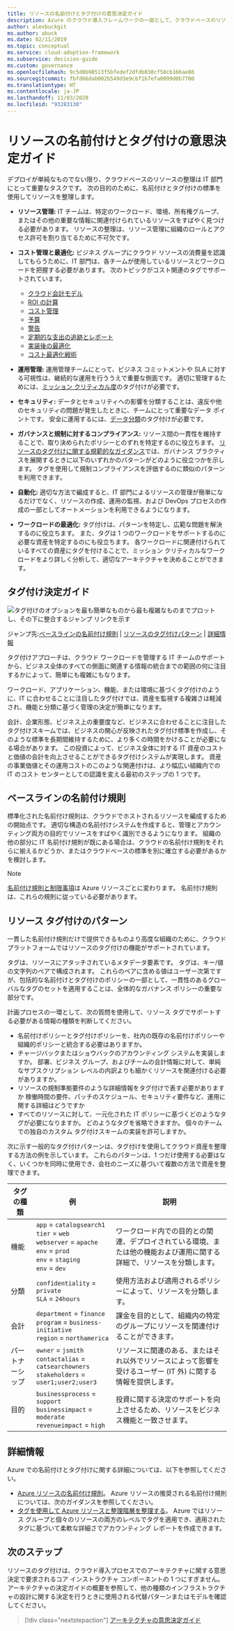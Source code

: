 ```yaml
---
title: リソースの名前付けとタグ付けの意思決定ガイド
description: Azure のクラウド導入フレームワークの一部として、クラウドベースのリソースを整理する際の名前付けとタグ付けの方法とオプションについて説明します。
author: alexbuckgit
ms.author: abuck
ms.date: 02/11/2019
ms.topic: conceptual
ms.service: cloud-adoption-framework
ms.subservice: decision-guide
ms.custom: governance
ms.openlocfilehash: 9c5d0b90513f5bfedef2dfdb030cf58cb166ae86
ms.sourcegitcommit: fbfd66dab002b549d3e9cbf1b7efa0099d0b7700
ms.translationtype: HT
ms.contentlocale: ja-JP
ms.lasthandoff: 11/03/2020
ms.locfileid: "93283130"
---
```

# <a name="resource-naming-and-tagging-decision-guide"></a>リソースの名前付けとタグ付けの意思決定ガイド

デプロイが単純なものでない限り、クラウドベースのリソースの整理は IT 部門にとって重要なタスクです。 次の目的のために、名前付けとタグ付けの標準を使用してリソースを整理します。

- **リソース管理:** IT チームは、特定のワークロード、環境、所有権グループ、またはその他の重要な情報に関連付けられているリソースをすばやく見つける必要があります。 リソースの整理は、リソース管理に組織のロールとアクセス許可を割り当てるために不可欠です。
- **コスト管理と最適化:** ビジネス グループにクラウド リソースの消費量を認識してもらうために、IT 部門は、各チームが使用しているリソースとワークロードを把握する必要があります。 次のトピックがコスト関連のタグでサポートされています。

  - [クラウド会計モデル](../../strategy/cloud-accounting.md)
  - [ROI の計算](../../strategy/financial-models.md#return-on-investment)
  - [コスト管理](../../ready/azure-best-practices/track-costs.md)
  - [予算](/azure/cost-management-billing/costs/tutorial-acm-create-budgets?toc=/azure/cloud-adoption-framework/toc.json&bc=/azure/cloud-adoption-framework/_bread/toc.json)
  - [警告](/azure/cost-management-billing/costs/cost-mgt-alerts-monitor-usage-spending?toc=/azure/cloud-adoption-framework/toc.json&bc=/azure/cloud-adoption-framework/_bread/toc.json)
  - [定期的な支出の追跡とレポート](../../govern/cost-management/compliance-processes.md)
  - [実装後の最適化](../../govern/cost-management/discipline-improvement.md#operate-and-post-implementation)
  - [コスト最適化戦術](../../govern/guides/complex/cost-management-improvement.md#incremental-improvement-of-best-practices)
- **運用管理:** 運用管理チームにとって、ビジネス コミットメントや SLA に対する可視性は、継続的な運用を行ううえで重要な側面です。 適切に管理するためには、[ミッション クリティカル度](../../manage/considerations/criticality.md)のタグ付けが必要です。
- **セキュリティ:** データとセキュリティへの影響を分類することは、違反や他のセキュリティの問題が発生したときに、チームにとって重要なデータ ポイントです。 安全に運用するには、[データ分類](../../govern/policy-compliance/data-classification.md)のタグ付けが必要です。
- **ガバナンスと規制に対するコンプライアンス:** リソース間の一貫性を維持することで、取り決められたポリシーとのずれを特定するのに役立ちます。 [リソースのタグ付けに関する規範的なガイダンス](../../govern/guides/complex/prescriptive-guidance.md#resource-tagging)では、ガバナンス プラクティスを展開するときに以下のいずれかのパターンがどのように役立つかを示します。 タグを使用して規制コンプライアンスを評価するのに類似のパターンを利用できます。
- **自動化:** 適切な方法で編成すると、IT 部門によるリソースの管理が簡単になるだけでなく、リソースの作成、運用の監視、および DevOps プロセスの作成の一部としてオートメーションを利用できるようになります。
- **ワークロードの最適化:** タグ付けは、パターンを特定し、広範な問題を解決するのに役立ちます。 また、タグは 1 つのワークロードをサポートするのに必要な資産を特定するのにも役立ちます。 各ワークロードに関連付けられているすべての資産にタグを付けることで、ミッション クリティカルなワークロードをより詳しく分析して、適切なアーキテクチャを決めることができます。

## <a name="tagging-decision-guide"></a>タグ付け決定ガイド

![タグ付けのオプションを最も簡単なものから最も複雑なものまでプロットし、その下に整合するジャンプ リンクを示す](../../_images/decision-guides/decision-guide-resource-tagging.png)

ジャンプ先:[ベースラインの名前付け規則](#baseline-naming-conventions) | [リソースのタグ付けパターン](#resource-tagging-patterns) | [詳細情報](#learn-more)

タグ付けアプローチは、クラウド ワークロードを管理する IT チームのサポートから、ビジネス全体のすべての側面に関連する情報の統合までの範囲の何に注目するかによって、簡単にも複雑にもなります。

ワークロード、アプリケーション、機能、または環境に基づくタグ付けのように、IT に合わせることに注目したタグ付けでは、資産を監視する複雑さは軽減され、機能と分類に基づく管理の決定が簡単になります。

会計、企業形態、ビジネス上の重要度など、ビジネスに合わせることに注目したタグ付けスキームでは、ビジネスの関心が反映されたタグ付け標準を作成し、そのような標準を長期間維持するために、より多くの時間をかけることが必要になる場合があります。 この投資によって、ビジネス全体に対する IT 資産のコストと価値の会計を向上させることができるタグ付けシステムが実現します。 資産の事業価値とその運用コストのこのような関連付けは、より幅広い組織内での IT のコスト センターとしての認識を変える最初のステップの 1 つです。

## <a name="baseline-naming-conventions"></a>ベースラインの名前付け規則

標準化された名前付け規則は、クラウドでホストされるリソースを編成するための開始点です。 適切な構造の名前付けシステムを作成すると、管理とアカウンティング両方の目的でリソースをすばやく識別できるようになります。 組織の他の部分に IT 名前付け規則が既にある場合は、クラウドの名前付け規則をそれらに揃えるかどうか、またはクラウドベースの標準を別に確立する必要があるかを検討します。

> [!NOTE]
> [名前付け規則と制限事項](/azure/azure-resource-manager/management/resource-name-rules)は Azure リソースごとに変わります。 名前付け規則は、これらの規則に従っている必要があります。

## <a name="resource-tagging-patterns"></a>リソース タグ付けのパターン

一貫した名前付け規則だけで提供できるものより高度な組織のために、クラウド プラットフォームではリソースのタグ付けの機能がサポートされています。

タグは、リソースにアタッチされているメタデータ要素です。 タグは、キー/値の文字列のペアで構成されます。 これらのペアに含める値はユーザー次第ですが、包括的な名前付けとタグ付けのポリシーの一部として、一貫性のあるグローバルなタグのセットを適用することは、全体的なガバナンス ポリシーの重要な部分です。

計画プロセスの一環として、次の質問を使用して、リソース タグでサポートする必要がある情報の種類を判断してください。

- 名前付けポリシーとタグ付けポリシーを、社内の既存の名前付けポリシーや組織的ポリシーと統合する必要はありますか。
- チャージバックまたはショウバックのアカウンティング システムを実装しますか。 部署、ビジネス グループ、およびチームの会計情報に対して、単純なサブスクリプション レベルの内訳よりも細かくリソースを関連付ける必要がありますか。
- リソースの規制準拠要件のような詳細情報をタグ付けで表す必要がありますか 稼働時間の要件、パッチのスケジュール、セキュリティ要件など、運用に関する詳細はどうですか
- すべてのリソースに対して、一元化された IT ポリシーに基づくどのようなタグが必要になりますか。 どのようなタグを省略できますか。 個々のチームでの独自のカスタム タグ付けスキームの実装を許可しますか。

次に示す一般的なタグ付けパターンは、タグ付けを使用してクラウド資産を整理する方法の例を示しています。 これらのパターンは、1 つだけ使用する必要はなく、いくつかを同時に使用でき、会社のニーズに基づいて複数の方法で資産を整理できます。

<!-- cSpell:ignore catalogsearch northamerica jsmith contactalias catsearchowners businessprocess businessimpact revenueimpact -->

| タグの種類 | 例 | 説明 |
|--|--|--|
| 機能 | `app` = `catalogsearch1` <br> `tier` = `web` <br> `webserver` = `apache` <br> `env` = `prod` <br> `env` = `staging` <br> `env` = `dev` | ワークロード内での目的との関連、デプロイされている環境、または他の機能および運用に関する詳細で、リソースを分類します。 |
| 分類 | `confidentiality` = `private` <br> `SLA` = `24hours` | 使用方法および適用されるポリシーによって、リソースを分類します。 |
| 会計 | `department` = `finance` <br> `program` = `business-initiative` <br> `region` = `northamerica` | 課金を目的として、組織内の特定のグループにリソースを関連付けることができます。 |
| パートナーシップ | `owner` = `jsmith` <br> `contactalias` = `catsearchowners` <br> `stakeholders` = `user1;user2;user3` | リソースに関連のある、またはそれ以外でリソースによって影響を受けるユーザー (IT 外) に関する情報を提供します。 |
| 目的 | `businessprocess` = `support` <br> `businessimpact` = `moderate` <br> `revenueimpact` = `high` | 投資に関する決定のサポートを向上させるため、リソースをビジネス機能と一致させます。 |

## <a name="learn-more"></a>詳細情報

Azure での名前付けとタグ付けに関する詳細については、以下を参照してください。

- [Azure リソースの名前付け規則](../../ready/azure-best-practices/naming-and-tagging.md)。 Azure リソースの推奨される名前付け規則については、次のガイダンスを参照してください。
- [タグを使用して Azure リソースと整理階層を整理する](/azure/azure-resource-manager/management/tag-resources)。 Azure ではリソース グループと個々のリソースの両方のレベルでタグを適用でき、適用されたタグに基づいて柔軟な詳細さでアカウンティング レポートを作成できます。

## <a name="next-steps"></a>次のステップ

リソースのタグ付けは、クラウド導入プロセスでのアーキテクチャに関する意思決定で要求されるコア インストラクチャ コンポーネントの 1 つにすぎません。 アーキテクチャの決定ガイドの概要を参照して、他の種類のインフラストラクチャの設計に関する決定を行うときに使用される代替パターンまたはモデルを確認してください。

> [!div class="nextstepaction"]
> [アーキテクチャの意思決定ガイド](../index.md)
